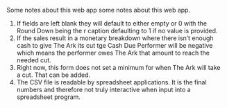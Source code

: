 Some notes about this web app  some notes about this web app.

1. If fields are left blank they will default to either empty or 0 with the Round Down being the r caption defaulting to 1 if no value is provided.
2. If the sales result in a monetary breakdown where there isn’t enough cash to give The Ark its cut tge Cash Due Performer will be negative which means the performer owes The Ark that amount to reach the needed cut. 
3. Right now, this form does not set a minimum for when The Ark will take a cut. That can be added.
4. The CSV file is readable by spreadsheet applications. It is the final numbers and therefore not truly interactive when input into a spreadsheet program. 
